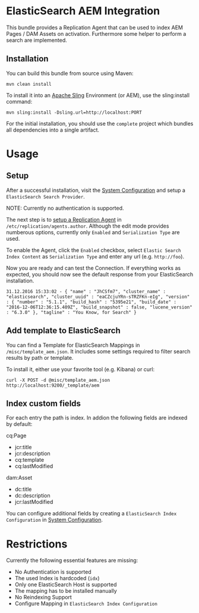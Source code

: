 # ElasticSearch AEM Integration

This bundle provides a Replication Agent that can be used to index AEM Pages / DAM Assets on activation. Furthermore some helper to perform a search are implemented.

## Installation

You can build this bundle from source using Maven:

    mvn clean install

To install it into an [Apache Sling](http://sling.apache.org/) Environment (or AEM), use the sling:install command:

    mvn sling:install -Dsling.url=http://localhost:PORT

For the initial installation, you should use the `complete` project which bundles all dependencies into a single artifact.

# Usage

## Setup
After a successful installation, visit the [System Configuration](http://localhost:4502/system/console/configMgr) and setup a `ElasticSearch Search Provider`.

NOTE: Currently no authentication is supported.

The next step is to [setup a Replication Agent](http://localhost:4502/miscadmin#/etc/replication/agents.author) in `/etc/replication/agents.author`. Although the edit mode provides numberous options, currently only `Enabled` and `Serialization Type` are used.

To enable the Agent, click the `Enabled` checkbox, select `Elastic Search Index Content` as `Serialization Type` and enter any url (e.g. `http://foo`).

Now you are ready and can test the Connection. If everything works as expected, you should now see the default response from your ElasticSearch installation.

    31.12.2016 15:33:02 - { "name" : "JhCSfm7", "cluster_name" : "elasticsearch", "cluster_uuid" : "eaCZcjuYRn-sTRZFKn-eIg", "version" : { "number" : "5.1.1", "build_hash" : "5395e21", "build_date" : "2016-12-06T12:36:15.409Z", "build_snapshot" : false, "lucene_version" : "6.3.0" }, "tagline" : "You Know, for Search" }

## Add template to ElasticSearch

You can find a Template for ElasticSearch Mappings in `/misc/template_aem.json`. It includes some settings required to filter search results by path or template.

To install it, either use your favorite tool (e.g. Kibana) or curl:

    curl -X POST -d @misc/template_aem.json http://localhost:9200/_template/aem

## Index custom fields

For each entry the path is index. In addion the following fields are indexed by default:

cq:Page
* jcr:title
* jcr:description
* cq:template
* cq:lastModified

dam:Asset
* dc:title
* dc:description
* jcr:lastModified

You can configure additional fields by creating a `ElasticSearch Index Configuration` in [System Configuration](http://localhost:4502/system/console/configMgr).


# Restrictions

Currently the following essential features are missing:

* No Authentication is supported
* The used Index is hardcoded (`idx`)
* Only one ElasticSearch Host is supported
* The mapping has to be installed manually
* No Reindexing Support
* Configure Mapping in `ElasticSearch Index Configuration`
